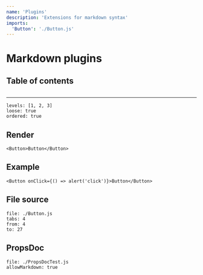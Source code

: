 ```yaml
---
name: 'Plugins'
description: 'Extensions for markdown syntax'
imports:
  'Button': './Button.js'
---
```


# Markdown plugins

## Table of contents

```@toc
```

---

```@toc
levels: [1, 2, 3]
loose: true
ordered: true
```

## Render

```@render
<Button>Button</Button>
```

## Example

```@example
<Button onClick={() => alert('click')}>Button</Button>
```

## File source

```@source
file: ./Button.js
tabs: 4
from: 4
to: 27
```

## PropsDoc

```@propsdoc
file: ./PropsDocTest.js
allowMarkdown: true
```
